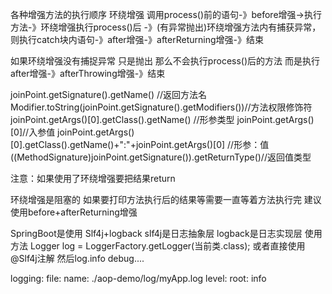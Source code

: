 各种增强方法的执行顺序
环绕增强 调用process()前的语句-》before增强->执行方法-》环绕增强执行process()后
-》(有异常抛出)环绕增强方法内有捕获异常，则执行catch块内语句-》after增强-》afterReturning增强-》结束

如果环绕增强没有捕捉异常 只是抛出 那么不会执行process()后的方法 而是执行after增强-》afterThrowing增强-》结束

joinPoint.getSignature().getName() //返回方法名
Modifier.toString(joinPoint.getSignature().getModifiers())//方法权限修饰符
joinPoint.getArgs()[0].getClass().getName() //形参类型
joinPoint.getArgs()[0]//入参值
joinPoint.getArgs()[0].getClass().getName()+":"+joinPoint.getArgs()[0] //形参：值
((MethodSignature)joinPoint.getSignature()).getReturnType()//返回值类型

注意：如果使用了环绕增强要把结果return

环绕增强是阻塞的 如果要打印方法执行后的结果等需要一直等着方法执行完
建议使用before+afterReturning增强

SpringBoot是使用 Slf4j+logback  slf4j是日志抽象层 logback是日志实现层
使用方法
Logger log = LoggerFactory.getLogger(当前类.class);
或者直接使用@Slf4j注解 然后log.info debug....

logging:
  file:
    name: ./aop-demo/log/myApp.log
  level:
    root: info

